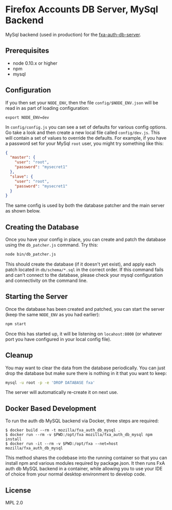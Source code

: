 # Firefox Accounts DB Server, MySql Backend

MySql backend (used in production) for the [fxa-auth-db-server](https://github.com/mozilla/fxa-auth-db-server/).

## Prerequisites

* node 0.10.x or higher
* npm
* mysql

## Configuration ##

If you then set your `NODE_ENV`, then the file `config/$NODE_ENV.json` will be read in as part
of loading configuration:

```
export NODE_ENV=dev
```

In `config/config.js` you can see a set of defaults for various config options. Go take a look and
then create a new local file called `config/dev.js`. This will contain a set of values to override
the defaults. For example, if you have a password set for your MySql `root` user, you might try
something like this:

```json
{
  "master": {
    "user": "root",
    "password": "mysecret1"
  },
  "slave": {
    "user": "root",
    "password": "mysecret1"
  }
}
```

The same config is used by both the database patcher and the main server as shown below.

## Creating the Database ##

Once you have your config in place, you can create and patch the database using the
`db_patcher.js` command. Try this:

```sh
node bin/db_patcher.js
```

This should create the database (if it doesn't yet exist), and apply each patch located
in `db/schema/*.sql` in the correct order. If this command fails and can't connect to the
database, please check your mysql configuration and connectivity on the command line.

## Starting the Server ##

Once the database has been created and patched, you can start the server (keep the same `NODE_ENV`
as you had earlier):

```sh
npm start
```

Once this has started up, it will be listening on `locahost:8000` (or whatever port you have
configured in your local config file).

## Cleanup

You may want to clear the data from the database periodically. You can just drop the database
but make sure there is nothing in it that you want to keep:

```sh
mysql -u root -p -e 'DROP DATABASE fxa'
```

The server will automatically re-create it on next use.

## Docker Based Development

To run the auth db MySQL backend via Docker, three steps are required:

    $ docker build --rm -t mozilla/fxa_auth_db_mysql .
    $ docker run --rm -v $PWD:/opt/fxa mozilla/fxa_auth_db_mysql npm install
    $ docker run -it --rm -v $PWD:/opt/fxa --net=host mozilla/fxa_auth_db_mysql

This method shares the codebase into the running container so that you can install npm and various modules required by package.json. It then runs FxA auth db MySQL backend in a container, while allowing you to use your IDE of choice from your normal desktop environment to develop code.

## License

MPL 2.0
